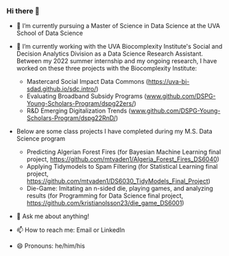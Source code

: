 ### Hi there 👋

- 🌱 I’m currently pursuing a Master of Science in Data Science at the UVA School of Data Science

- 🔭 I’m currently working with the UVA Biocomplexity Institute's Social and Decision Analytics Division as a Data Science Research Assistant. Between my 2022 summer internship and my ongoing research, I have worked on these three projects with the Biocomplexity Institute:
    -  Mastercard Social Impact Data Commons (https://uva-bi-sdad.github.io/sdc.intro/)
    -  Evaluating Broadband Subsidy Programs (www.github.com/DSPG-Young-Scholars-Program/dspg22ers/)
    -  R&D Emerging Digitalization Trends (www.github.com/DSPG-Young-Scholars-Program/dspg22RnD/)
 
- Below are some class projects I have completed during my M.S. Data Science program
    -  Predicting Algerian Forest Fires (for Bayesian Machine Learning final project, https://github.com/mtvaden1/Algeria_Forest_Fires_DS6040)
    -  Applying Tidymodels to Spam Filtering (for Statistical Learning final project, https://github.com/mtvaden1/DS6030_TidyModels_Final_Project)
    -  Die-Game: Imitating an n-sided die, playing games, and analyzing results (for Programming for Data Science final project, https://github.com/kristianolsson23/die_game_DS6001)

- 💬 Ask me about anything!

- 📫 How to reach me: Email or LinkedIn

- 😄 Pronouns: he/him/his
